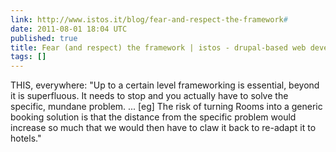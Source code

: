 ```yaml
---
link: http://www.istos.it/blog/fear-and-respect-the-framework#
date: 2011-08-01 18:04 UTC
published: true
title: Fear (and respect) the framework | istos - drupal-based web development
tags: []
---
```


THIS, everywhere: "Up to a certain level frameworking is essential, beyond it is superfluous. It needs to stop and you actually have to solve the specific, mundane problem. ... [eg] The risk of turning Rooms into a generic booking solution is that the distance from the specific problem would increase so much that we would then have to claw it back to re-adapt it to hotels."
